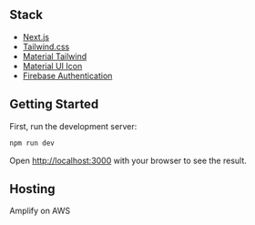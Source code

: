 ## Stack
- [Next.js](https://nextjs.org/)
- [Tailwind.css](https://tailwindcss.com/)
- [Material Tailwind](https://www.material-tailwind.com/)
- [Material UI Icon](https://mui.com/material-ui/material-icons/)
- [Firebase Authentication](https://firebase.google.com/docs/auth?hl=ja)

## Getting Started
First, run the development server:

```bash
npm run dev
```

Open [http://localhost:3000](http://localhost:3000) with your browser to see the result.

## Hosting
Amplify on AWS
